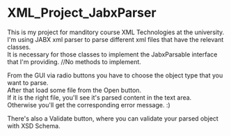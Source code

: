 # XML_Project_JabxParser

This is my project for manditory course XML Technologies at the university.<br/>
I'm using JABX xml parser to parse different xml files that have the relevant classes.<br/>
It is necessary for those classes to implement the JabxParsable interface that I'm providing. //No methods to implement.<br/>

From the GUI via radio buttons you have to choose the object type that you want to parse.<br/>
After that load some file from the Open button.<br/>
If it is the right file, you'll see it's parsed content in the text area.<br/>
Otherwise you'll get the corresponding error message. :) <br/>

There's also a Validate button, where you can validate your parsed object<br/>
with XSD Schema.
